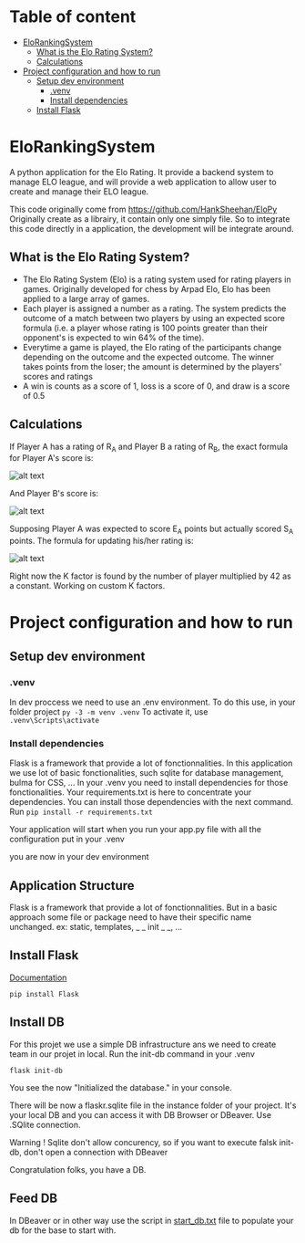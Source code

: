 <!-- TOC -->
# Table of content
* [EloRankingSystem](#elorankingsystem)
  * [What is the Elo Rating System?](#what-is-the-elo-rating-system)
  * [Calculations](#calculations)
* [Project configuration and how to run](#project-configuration-and-how-to-run)
  * [Setup dev environment](#setup-dev-environment-)
    * [.venv](#venv)
    * [Install dependencies](#install-dependencies)
  * [Install Flask](#install-flask-)
<!-- TOC -->

# EloRankingSystem
A python application for the Elo Rating. It provide a backend system to manage ELO league, and will provide a web application to allow user to create and manage their ELO league.

This code originally come from https://github.com/HankSheehan/EloPy
Originally create as a librairy, it contain only one simply file.
So to integrate this code directly in a application, the development 
will be integrate around.

## What is the Elo Rating System?
* The Elo Rating System (Elo) is a rating system used for rating players in games. Originally developed for chess by Arpad Elo, Elo has been applied to a large array of games.
* Each player is assigned a number as a rating. The system predicts the outcome of a match between two players by using an expected score formula (i.e. a player whose rating is 100 points greater than their opponent's is expected to win 64% of the time).
* Everytime a game is played, the Elo rating of the participants change depending on the outcome and the expected outcome. The winner takes points from the loser; the amount is determined by the players' scores and ratings
* A win is counts as a score of 1, loss is a score of 0, and draw is a score of 0.5


## Calculations
If Player A has a rating of R<sub>A</sub> and Player B a rating of R<sub>B</sub>, the exact formula for Player A's score is:

![alt text](https://wikimedia.org/api/rest_v1/media/math/render/svg/51346e1c65f857c0025647173ae48ddac904adcb)

And Player B's score is:

![alt text](https://wikimedia.org/api/rest_v1/media/math/render/svg/4b340e7d15e61ee7d90f428dcf7f4b3c049d89ff)

Supposing Player A was expected to score E<sub>A</sub> points but actually scored S<sub>A</sub> points. The formula for updating his/her rating is:

![alt text](https://wikimedia.org/api/rest_v1/media/math/render/svg/09a11111b433582eccbb22c740486264549d1129)

Right now the K factor is found by the number of player multiplied by 42 as a constant. Working on custom K factors.


# Project configuration and how to run
## Setup dev environment 
### .venv
In dev proccess we need to use an .env environment. To do this use, in your folder project
`py -3 -m venv .venv`
To activate it, use
`.venv\Scripts\activate`
### Install dependencies
Flask is a framework that provide a lot of fonctionnalities.
In this application we use lot of basic fonctionalities, such sqlite for database management, bulma for CSS, ...
In your .venv you need to install dependencies for those fonctionalities.
Your requirements.txt is here to concentrate your dependencies.
You can install those dependencies with the next command.
Run `pip install -r requirements.txt`

Your application will start when you run your app.py file with all the configuration put in your .venv

you are now in your dev environment

## Application Structure
Flask is a framework that provide a lot of fonctionnalities.
But in a basic approach some file or package need to have their specific name unchanged. ex: static, templates, _ _ init _ _, ...

## Install Flask 
[Documentation](https://flask.palletsprojects.com/en/3.0.x/installation/)

`pip install Flask`

## Install DB
For this projet we use a simple DB infrastructure ans we need to create team in our projet
in local.
Run the init-db command in your .venv

`flask init-db`

You see the now "Initialized the database." in your console.

There will be now a flaskr.sqlite file in the instance folder of your project.
It's your local DB and you can access it with DB Browser or DBeaver.
Use .SQlite connection.

Warning !
Sqlite don't allow concurency, so if you want to execute falsk init-db, don't open a connection with DBeaver

Congratulation folks, you have a DB.

## Feed DB
In DBeaver or in other way use the script in [start_db.txt](start_db.txt) file to populate your db for the base to start with.



